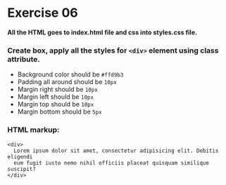 # Exercise 06

**All the HTML goes to index.html file and css into styles.css file.**    

### Create box, apply all the styles for `<div>` element using class attribute.

* Background color should be `#ffd9b3`
* Padding all around should be `10px`
* Margin right should be `10px`
* Margin left should be `10px`
* Margin top should be `10px`
* Margin bottom should be `5px`

### HTML markup:

```
<div>
  Lorem ipsum dolor sit amet, consectetur adipisicing elit. Debitis eligendi
  eum fugit iusto nemo nihil officiis placeat quisquam similique suscipit?
</div>
```
